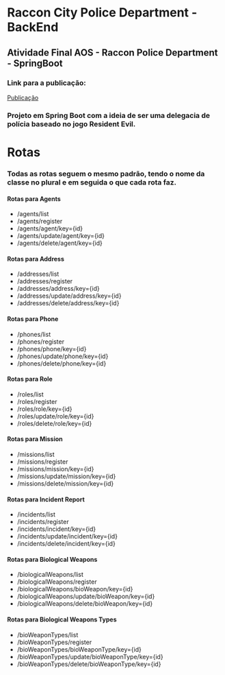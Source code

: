 # Raccon City Police Department - BackEnd

## Atividade Final AOS - Raccon Police Department - SpringBoot

### Link para a publicação:

<a href="https://rpd-backend.onrender.com/agents/list">Publicação</a>

### Projeto em Spring Boot com a ideia de ser uma delegacia de polícia baseado no jogo Resident Evil.

# Rotas

### Todas as rotas seguem o mesmo padrão, tendo o nome da classe no plural e em seguida o que cada rota faz.

#### Rotas para Agents
<ul>
  <li>/agents/list</li>
  <li>/agents/register</li>
  <li>/agents/agent/key={id}</li>
  <li>/agents/update/agent/key={id}</li>
  <li>/agents/delete/agent/key={id}</li>
</ul>

#### Rotas para Address
<ul>
  <li>/addresses/list</li>
  <li>/addresses/register</li>
  <li>/addresses/address/key={id}</li>
  <li>/addresses/update/address/key={id}</li>
  <li>/addresses/delete/address/key={id}</li>
</ul>

#### Rotas para Phone
<ul>
  <li>/phones/list</li>
  <li>/phones/register</li>
  <li>/phones/phone/key={id}</li>
  <li>/phones/update/phone/key={id}</li>
  <li>/phones/delete/phone/key={id}</li>
</ul>

#### Rotas para Role
<ul>
  <li>/roles/list</li>
  <li>/roles/register</li>
  <li>/roles/role/key={id}</li>
  <li>/roles/update/role/key={id}</li>
  <li>/roles/delete/role/key={id}</li>
</ul>

#### Rotas para Mission
<ul>
  <li>/missions/list</li>
  <li>/missions/register</li>
  <li>/missions/mission/key={id}</li>
  <li>/missions/update/mission/key={id}</li>
  <li>/missions/delete/mission/key={id}</li>
</ul>

#### Rotas para Incident Report
<ul>
  <li>/incidents/list</li>
  <li>/incidents/register</li>
  <li>/incidents/incident/key={id}</li>
  <li>/incidents/update/incident/key={id}</li>
  <li>/incidents/delete/incident/key={id}</li>
</ul>

#### Rotas para Biological Weapons
<ul>
  <li>/biologicalWeapons/list</li>
  <li>/biologicalWeapons/register</li>
  <li>/biologicalWeapons/bioWeapon/key={id}</li>
  <li>/biologicalWeapons/update/bioWeapon/key={id}</li>
  <li>/biologicalWeapons/delete/bioWeapon/key={id}</li>
</ul>

#### Rotas para Biological Weapons Types
<ul>
  <li>/bioWeaponTypes/list</li>
  <li>/bioWeaponTypes/register</li>
  <li>/bioWeaponTypes/bioWeaponType/key={id}</li>
  <li>/bioWeaponTypes/update/bioWeaponType/key={id}</li>
  <li>/bioWeaponTypes/delete/bioWeaponType/key={id}</li>
</ul>
